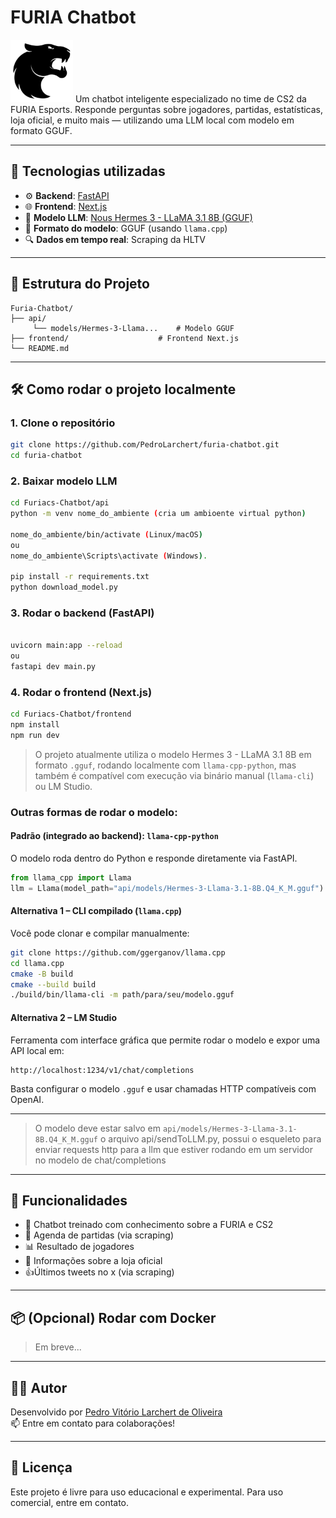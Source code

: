 #  FURIA Chatbot
<img src="assets/Furia.png" alt="FURIA Logo" width="100"/>
Um chatbot inteligente especializado no time de CS2 da FURIA Esports. Responde perguntas sobre jogadores, partidas, estatísticas, loja oficial, e muito mais — utilizando uma LLM local com modelo em formato GGUF.

---

## 🚀 Tecnologias utilizadas

- ⚙️ **Backend**: [FastAPI](https://fastapi.tiangolo.com/)
- 🌐 **Frontend**: [Next.js](https://nextjs.org/)
- 🧠 **Modelo LLM**: [Nous Hermes 3 - LLaMA 3.1 8B (GGUF)](https://huggingface.co/NousResearch/Hermes-3-Llama-3.1-8B-GGUF)
- 🧾 **Formato do modelo**: GGUF (usando `llama.cpp`)
- 🔍 **Dados em tempo real**: Scraping da HLTV
  

---

## 📁 Estrutura do Projeto

```
Furia-Chatbot/
├── api/
     └── models/Hermes-3-Llama...    # Modelo GGUF                       
├── frontend/                    # Frontend Next.js
└── README.md
```

---

## 🛠️ Como rodar o projeto localmente

### 1. Clone o repositório

```bash
git clone https://github.com/PedroLarchert/furia-chatbot.git
cd furia-chatbot
```

### 2. Baixar modelo LLM 

```bash
cd Furiacs-Chatbot/api
python -m venv nome_do_ambiente (cria um ambioente virtual python)

nome_do_ambiente/bin/activate (Linux/macOS)
ou
nome_do_ambiente\Scripts\activate (Windows).

pip install -r requirements.txt
python download_model.py

```
### 3. Rodar o backend (FastAPI)

```bash

uvicorn main:app --reload
ou
fastapi dev main.py
```

### 4. Rodar o frontend (Next.js)

```bash
cd Furiacs-Chatbot/frontend
npm install
npm run dev
```

> O projeto atualmente utiliza o modelo Hermes 3 - LLaMA 3.1 8B em formato `.gguf`, rodando localmente com `llama-cpp-python`, mas também é compatível com execução via binário manual (`llama-cli`) ou LM Studio.

###  Outras formas de rodar o modelo:

####  Padrão (integrado ao backend): `llama-cpp-python`

O modelo roda dentro do Python e responde diretamente via FastAPI.

```python
from llama_cpp import Llama
llm = Llama(model_path="api/models/Hermes-3-Llama-3.1-8B.Q4_K_M.gguf")
```

####  Alternativa 1 – CLI compilado (`llama.cpp`)

Você pode clonar e compilar manualmente:

```bash
git clone https://github.com/ggerganov/llama.cpp
cd llama.cpp
cmake -B build
cmake --build build
./build/bin/llama-cli -m path/para/seu/modelo.gguf
```

####  Alternativa 2 – LM Studio

Ferramenta com interface gráfica que permite rodar o modelo e expor uma API local em:
```
http://localhost:1234/v1/chat/completions
```

Basta configurar o modelo `.gguf` e usar chamadas HTTP compatíveis com OpenAI.

---

> O modelo deve estar salvo em `api/models/Hermes-3-Llama-3.1-8B.Q4_K_M.gguf`
> o arquivo api/sendToLLM.py, possui o esqueleto para enviar requests http para a llm que estiver rodando em um servidor no modelo de chat/completions


---

## 📌 Funcionalidades

- 🧠 Chatbot treinado com conhecimento sobre a FURIA e CS2
- 📅 Agenda de partidas (via scraping)
- 📊 Resultado de jogadores
- 🛒 Informações sobre a loja oficial
- 👍Últimos tweets no x (via scraping)

---

## 📦 (Opcional) Rodar com Docker

> Em breve...

---

## 👨‍💻 Autor

Desenvolvido por [Pedro Vitório Larchert de Oliveira](https://github.com/PedroLarchert)  
📫 Entre em contato para colaborações!

---

## 📄 Licença

Este projeto é livre para uso educacional e experimental. Para uso comercial, entre em contato.
